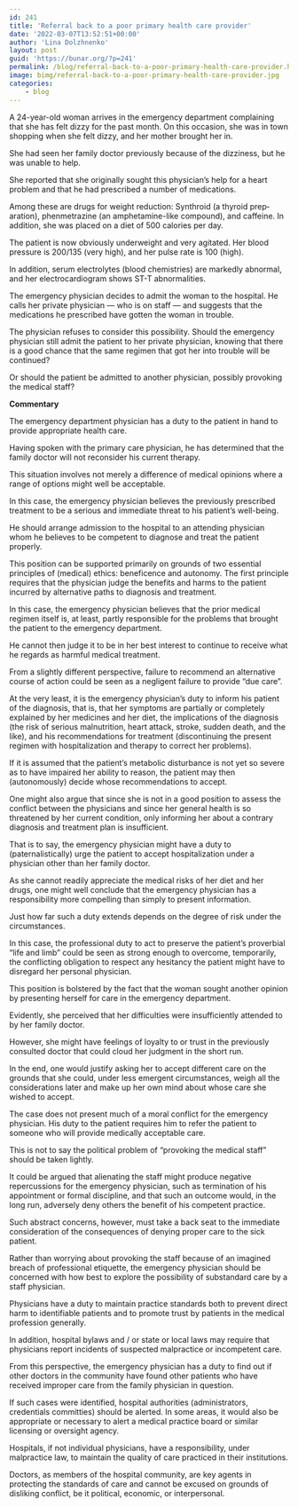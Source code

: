 ```yaml
---
id: 241
title: 'Referral back to a poor primary health care provider'
date: '2022-03-07T13:52:51+00:00'
author: 'Lina Dolzhnenko'
layout: post
guid: 'https://bunar.org/?p=241'
permalink: /blog/referral-back-to-a-poor-primary-health-care-provider.html
image: bimg/referral-back-to-a-poor-primary-health-care-provider.jpg
categories:
    - blog
---
```


A 24-year-old woman arrives in the emergency department complaining that she has felt dizzy for the past month. On this occasion, she was in town shopping when she felt dizzy, and her mother brought her in.

She had seen her family doctor previously because of the dizziness, but he was unable to help.

She reported that she originally sought this physician’s help for a heart problem and that he had prescribed a number of medications.

Among these are drugs for weight reduction: Synthroid (a thyroid prep­aration), phenmetrazine (an amphetamine-like compound), and caffeine. In addition, she was placed on a diet of 500 calories per day.

The patient is now obviously underweight and very agitated. Her blood pressure is 200/135 (very high), and her pulse rate is 100 (high).

In addition, serum electrolytes (blood chemistries) are markedly abnormal, and her electrocardiogram shows ST-T abnormalities.

The emergency physician decides to admit the woman to the hospital. He calls her private physician — who is on staff — and suggests that the medications he prescribed have gotten the woman in trouble.

The physician refuses to consider this possibility. Should the emergency physician still admit the patient to her private physician, knowing that there is a good chance that the same regimen that got her into trouble will be continued?

Or should the patient be admitted to another physician, possibly provoking the medical staff?

**Commentary**

The emergency department physician has a duty to the patient in hand to provide appropriate health care.

Having spoken with the primary care physician, he has deter­mined that the family doctor will not reconsider his current therapy.

This situation involves not merely a difference of medical opinions where a range of options might well be acceptable.

In this case, the emergency physician believes the previously pre­scribed treatment to be a serious and immediate threat to his patient’s well-being.

He should arrange admission to the hospital to an attending physician whom he believes to be competent to diagnose and treat the patient properly.

This position can be supported primarily on grounds of two essential principles of (medical) ethics: beneficence and autonomy. The first principle requires that the physician judge the benefits and harms to the patient incurred by alternative paths to diagnosis and treatment.

In this case, the emergency physician believes that the prior medical regimen itself is, at least, partly responsible for the problems that brought the patient to the emergency department.

He cannot then judge it to be in her best interest to continue to receive what he regards as harmful medical treatment.

From a slightly different perspective, failure to recommend an alternative course of action could be seen as a negligent failure to provide “due care”.

At the very least, it is the emergency physician’s duty to inform his patient of the diagnosis, that is, that her symptoms are partially or completely explained by her med­icines and her diet, the implications of the diagnosis (the risk of serious malnutrition, heart attack, stroke, sudden death, and the like), and his recommendations for treatment (discontinuing the present regimen with hospitalization and therapy to correct her problems).

If it is assumed that the patient’s metabolic disturbance is not yet so severe as to have impaired her ability to reason, the patient may then (autonomously) decide whose recommendations to accept.

One might also argue that since she is not in a good position to assess the conflict between the physicians and since her general health is so threatened by her current condition, only informing her about a contrary diagnosis and treatment plan is insufficient.

That is to say, the emergency physician might have a duty to (paternalistically) urge the patient to accept hospitalization under a physician other than her family doctor.

As she cannot readily appreciate the medical risks of her diet and her drugs, one might well conclude that the emergency physician has a responsibility more compelling than simply to present information.

Just how far such a duty extends depends on the degree of risk under the circumstances.

In this case, the professional duty to act to preserve the patient’s proverbial “life and limb” could be seen as strong enough to overcome, temporarily, the conflicting obligation to respect any hesitancy the patient might have to disregard her personal physician.

This position is bolstered by the fact that the woman sought another opinion by presenting herself for care in the emergency department.

Evidently, she perceived that her difficulties were insufficiently attended to by her family doctor.

However, she might have feelings of loyalty to or trust in the previously consulted doctor that could cloud her judgment in the short run.

In the end, one would justify asking her to accept different care on the grounds that she could, under less emergent circumstances, weigh all the considerations later and make up her own mind about whose care she wished to accept.

The case does not present much of a moral conflict for the emergency physician. His duty to the patient requires him to refer the patient to someone who will provide medically acceptable care.

This is not to say the political problem of “provoking the medical staff” should be taken lightly.

It could be argued that alienating the staff might produce negative repercussions for the emergency physician, such as termination of his appointment or formal discipline, and that such an outcome would, in the long run, adversely deny others the benefit of his competent practice.

Such abstract concerns, however, must take a back seat to the immediate consideration of the consequences of denying proper care to the sick patient.

Rather than worrying about provoking the staff because of an imagined breach of professional etiquette, the emergency physician should be concerned with how best to explore the possibility of substandard care by a staff physician.

Physicians have a duty to maintain practice standards both to prevent direct harm to identifiable patients and to promote trust by patients in the medical profession generally.

In addition, hospital bylaws and / or state or local laws may require that physicians report incidents of suspected malpractice or incompetent care.

From this perspective, the emergency physician has a duty to find out if other doctors in the community have found other patients who have received improper care from the family physician in question.

If such cases were identified, hospital authorities (administrators, credentials committies) should be alerted. In some areas, it would also be appropriate or necessary to alert a medical practice board or similar licensing or oversight agency.

Hospitals, if not individual physicians, have a responsibility, under malpractice law, to maintain the quality of care practiced in their institutions.

Doctors, as members of the hospital community, are key agents in protecting the stan­dards of care and cannot be excused on grounds of disliking conflict, be it political, economic, or interpersonal.
